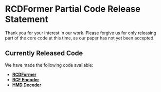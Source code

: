 # RCDFormer Partial Code Release Statement
Thank you for your interest in our work. Please forgive us for only releasing part of the core code at this time, as our paper has not yet been accepted.

## Currently Released Code

We have made the following code available:
- **[RCDFormer](models/model.py)**
- **[RCF Encoder](models/rcf_encoder.py)**
- **[HMD Decoder](models/model.py)**
